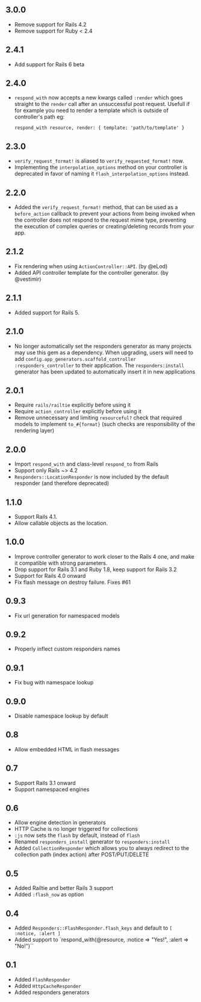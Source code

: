 ## 3.0.0

* Remove support for Rails 4.2
* Remove support for Ruby < 2.4

## 2.4.1

* Add support for Rails 6 beta

## 2.4.0

* `respond_with` now accepts a new kwargs called `:render` which goes straight to the `render`
   call after an unsuccessful post request. Usefull if for example you need to render a template
   which is outside of controller's path eg:

   `respond_with resource, render: { template: 'path/to/template' }`

## 2.3.0

* `verify_request_format!` is aliased to `verify_requested_format!` now.
* Implementing the `interpolation_options` method on your controller is deprecated
  in favor of naming it `flash_interpolation_options` instead.

## 2.2.0

* Added the `verify_request_format!` method, that can be used as a `before_action`
  callback to prevent your actions from being invoked when the controller does
  not respond to the request mime type, preventing the execution of complex
  queries or creating/deleting records from your app.

## 2.1.2

* Fix rendering when using `ActionController::API`. (by @eLod)
* Added API controller template for the controller generator. (by @vestimir)

## 2.1.1

* Added support for Rails 5.

## 2.1.0

* No longer automatically set the responders generator as many projects may use this gem as a dependency. When upgrading, users will need to add `config.app_generators.scaffold_controller :responders_controller` to their application. The `responders:install` generator has been updated to automatically insert it in new applications

## 2.0.1

* Require `rails/railtie` explicitly before using it
* Require `action_controller` explicitly before using it
* Remove unnecessary and limiting `resourceful?` check that required models to implement `to_#{format}` (such checks are responsibility of the rendering layer)

## 2.0.0

* Import `respond_with` and class-level `respond_to` from Rails
* Support only Rails ~> 4.2
* `Responders::LocationResponder` is now included by the default responder (and therefore deprecated)

## 1.1.0

* Support Rails 4.1.
* Allow callable objects as the location.

## 1.0.0

* Improve controller generator to work closer to the Rails 4 one, and make it
  compatible with strong parameters.
* Drop support for Rails 3.1 and Ruby 1.8, keep support for Rails 3.2
* Support for Rails 4.0 onward
* Fix flash message on destroy failure. Fixes #61

## 0.9.3

* Fix url generation for namespaced models

## 0.9.2

* Properly inflect custom responders names

## 0.9.1

* Fix bug with namespace lookup

## 0.9.0

* Disable namespace lookup by default

## 0.8

* Allow embedded HTML in flash messages

## 0.7

* Support Rails 3.1 onward
* Support namespaced engines

## 0.6

* Allow engine detection in generators
* HTTP Cache is no longer triggered for collections
* `:js` now sets the `flash` by default, instead of `flash`
* Renamed `responders_install` generator to `responders:install`
* Added `CollectionResponder` which allows you to always redirect to the collection path
  (index action) after POST/PUT/DELETE

## 0.5

* Added Railtie and better Rails 3 support
* Added `:flash_now` as option

## 0.4

* Added `Responders::FlashResponder.flash_keys` and default to `[ :notice, :alert ]`
* Added support to `respond_with(@resource, :notice => "Yes!", :alert => "No!")``

## 0.1

* Added `FlashResponder`
* Added `HttpCacheResponder`
* Added responders generators
